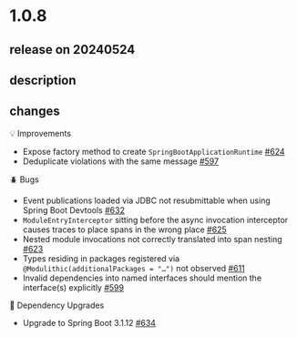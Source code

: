 # 1.0.8

## release on 20240524

## description

## changes

💡 Improvements

* Expose factory method to create <code>SpringBootApplicationRuntime</code> <a href="https://github.com/spring-projects/spring-modulith/issues/624" data-hovercard-type="issue" data-hovercard-url="/spring-projects/spring-modulith/issues/624/hovercard">#624</a>
* Deduplicate violations with the same message <a href="https://github.com/spring-projects/spring-modulith/issues/597" data-hovercard-type="issue" data-hovercard-url="/spring-projects/spring-modulith/issues/597/hovercard">#597</a>

🪲 Bugs

* Event publications loaded via JDBC not resubmittable when using Spring Boot Devtools <a href="https://github.com/spring-projects/spring-modulith/issues/632" data-hovercard-type="issue" data-hovercard-url="/spring-projects/spring-modulith/issues/632/hovercard">#632</a>
* <code>ModuleEntryInterceptor</code> sitting before the async invocation interceptor causes traces to place spans in the wrong place <a href="https://github.com/spring-projects/spring-modulith/issues/625" data-hovercard-type="issue" data-hovercard-url="/spring-projects/spring-modulith/issues/625/hovercard">#625</a>
* Nested module invocations not correctly translated into span nesting <a href="https://github.com/spring-projects/spring-modulith/issues/623" data-hovercard-type="issue" data-hovercard-url="/spring-projects/spring-modulith/issues/623/hovercard">#623</a>
* Types residing in packages registered via <code>@Modulithic(additionalPackages = "…")</code> not observed <a href="https://github.com/spring-projects/spring-modulith/issues/611" data-hovercard-type="issue" data-hovercard-url="/spring-projects/spring-modulith/issues/611/hovercard">#611</a>
* Invalid dependencies into named interfaces should mention the interface(s) explicitly <a href="https://github.com/spring-projects/spring-modulith/issues/599" data-hovercard-type="issue" data-hovercard-url="/spring-projects/spring-modulith/issues/599/hovercard">#599</a>

🔨 Dependency Upgrades

* Upgrade to Spring Boot 3.1.12 <a href="https://github.com/spring-projects/spring-modulith/issues/634" data-hovercard-type="issue" data-hovercard-url="/spring-projects/spring-modulith/issues/634/hovercard">#634</a>

